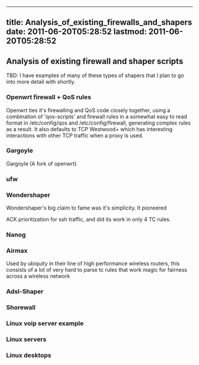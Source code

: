 
---
title: Analysis_of_existing_firewalls_and_shapers
date: 2011-06-20T05:28:52
lastmod: 2011-06-20T05:28:52
---
Analysis of existing firewall and shaper scripts
------------------------------------------------

TBD: I have examples of many of these types of shapers that I plan to go
into more detail with shortly.

### Openwrt firewall + QoS rules

Openwrt ties it's firewalling and QoS code closely together, using a
combination of 'qos-scripts' and firewall rules in a somewhat easy to
read format in /etc/config/qos and /etc/config/firewall, generating
complex rules as a result. It also defaults to TCP Westwood+ which has
interesting interactions with other TCP traffic when a proxy is used.

### Gargoyle

Gargoyle (A fork of openwrt)

### ufw

### Wondershaper

Wondershaper's big claim to fame was it's simplicity. It pioneered
<link>ACK prioritization</link> for ssh traffic, and did its work in
only 4 TC rules.

### Nanog

### Airmax

Used by ubiquity in their line of high performance wireless routers,
this consists of a lot of very hard to parse tc rules that work magic
for fairness across a wireless network

### Adsl-Shaper

### Shorewall

### Linux voip server example

### Linux servers

### Linux desktops
